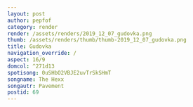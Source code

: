 ```yaml
---
layout: post
author: pepfof
category: render
render: /assets/renders/2019_12_07_gudovka.png
thumb: /assets/renders/thumb/thumb-2019_12_07_gudovka.png
title: Gudovka
navigation_override: /
aspect: 16/9
domcol: ^271d13
spotisong: 0uSHbO2VBJE2uvTrSkSHmT
songname: The Hexx
songautr: Pavement
postid: 69
---
```


<!--USER BEGIN 1-->

<!--USER END 1-->

<!--more-->
<!--USER BEGIN 2-->

<!--USER END 2-->

